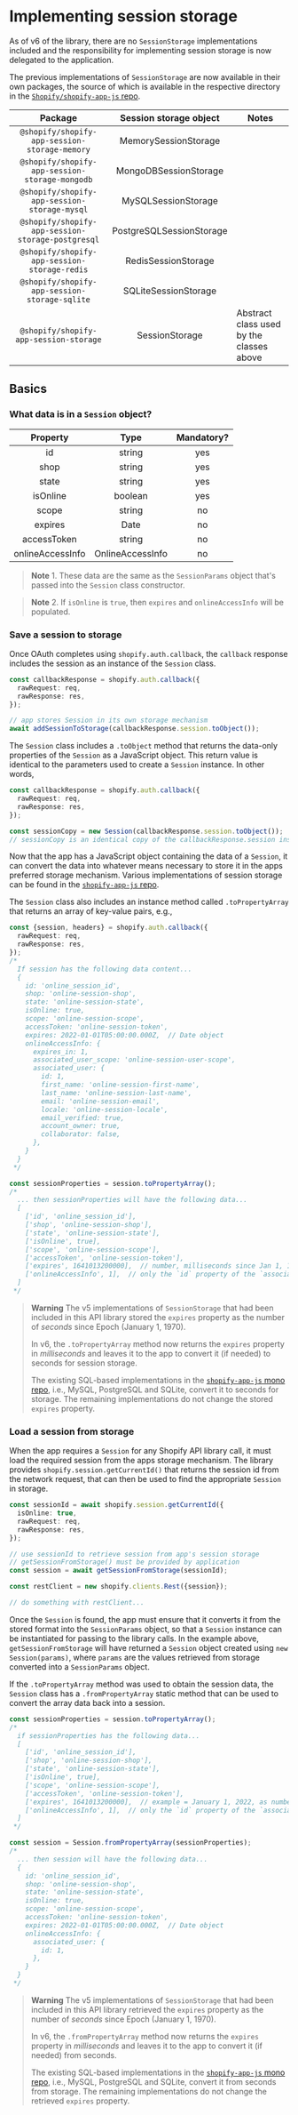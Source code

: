 # Implementing session storage

As of v6 of the library, there are no `SessionStorage` implementations included and the responsibility for implementing session storage is now delegated to the application.

The previous implementations of `SessionStorage` are now available in their own packages, the source of which is available in the respective directory in the [`Shopify/shopify-app-js` repo](https://github.com/Shopify/shopify-app-js/tree/main/packages).

|                      Package                      |  Session storage object  | Notes                                    |
| :-----------------------------------------------: | :----------------------: | ---------------------------------------- |
|   `@shopify/shopify-app-session-storage-memory`   |   MemorySessionStorage   |                                          |
|  `@shopify/shopify-app-session-storage-mongodb`   |  MongoDBSessionStorage   |                                          |
|   `@shopify/shopify-app-session-storage-mysql`    |   MySQLSessionStorage    |                                          |
| `@shopify/shopify-app-session-storage-postgresql` | PostgreSQLSessionStorage |                                          |
|   `@shopify/shopify-app-session-storage-redis`    |   RedisSessionStorage    |                                          |
|   `@shopify/shopify-app-session-storage-sqlite`   |   SQLiteSessionStorage   |                                          |
|      `@shopify/shopify-app-session-storage`       |      SessionStorage      | Abstract class used by the classes above |

## Basics

### What data is in a `Session` object?

|     Property     |       Type       | Mandatory? |
| :--------------: | :--------------: | :--------: |
|        id        |      string      |    yes     |
|       shop       |      string      |    yes     |
|      state       |      string      |    yes     |
|     isOnline     |     boolean      |    yes     |
|      scope       |      string      |     no     |
|     expires      |       Date       |     no     |
|   accessToken    |      string      |     no     |
| onlineAccessInfo | OnlineAccessInfo |     no     |

> **Note** 1. These data are the same as the `SessionParams` object that's passed into the `Session` class constructor.

> **Note** 2. If `isOnline` is `true`, then `expires` and `onlineAccessInfo` will be populated.

### Save a session to storage

Once OAuth completes using `shopify.auth.callback`, the `callback` response includes the session as an instance of the `Session` class.

```ts
const callbackResponse = shopify.auth.callback({
  rawRequest: req,
  rawResponse: res,
});

// app stores Session in its own storage mechanism
await addSessionToStorage(callbackResponse.session.toObject());
```

The `Session` class includes a `.toObject` method that returns the data-only properties of the `Session` as a JavaScript object. This return value is identical to the parameters used to create a `Session` instance. In other words,

```ts
const callbackResponse = shopify.auth.callback({
  rawRequest: req,
  rawResponse: res,
});

const sessionCopy = new Session(callbackResponse.session.toObject());
// sessionCopy is an identical copy of the callbackResponse.session instance
```

Now that the app has a JavaScript object containing the data of a `Session`, it can convert the data into whatever means necessary to store it in the apps preferred storage mechanism. Various implementations of session storage can be found in the [`shopify-app-js` repo](https://github.com/Shopify/shopify-app-js/tree/main/packages).

The `Session` class also includes an instance method called `.toPropertyArray` that returns an array of key-value pairs, e.g.,

```ts
const {session, headers} = shopify.auth.callback({
  rawRequest: req,
  rawResponse: res,
});
/*
  If session has the following data content...
  {
    id: 'online_session_id',
    shop: 'online-session-shop',
    state: 'online-session-state',
    isOnline: true,
    scope: 'online-session-scope',
    accessToken: 'online-session-token',
    expires: 2022-01-01T05:00:00.000Z,  // Date object
    onlineAccessInfo: {
      expires_in: 1,
      associated_user_scope: 'online-session-user-scope',
      associated_user: {
        id: 1,
        first_name: 'online-session-first-name',
        last_name: 'online-session-last-name',
        email: 'online-session-email',
        locale: 'online-session-locale',
        email_verified: true,
        account_owner: true,
        collaborator: false,
      },
    }
  }
 */

const sessionProperties = session.toPropertyArray();
/*
  ... then sessionProperties will have the following data...
  [
    ['id', 'online_session_id'],
    ['shop', 'online-session-shop'],
    ['state', 'online-session-state'],
    ['isOnline', true],
    ['scope', 'online-session-scope'],
    ['accessToken', 'online-session-token'],
    ['expires', 1641013200000],  // number, milliseconds since Jan 1, 1970
    ['onlineAccessInfo', 1],  // only the `id` property of the `associated_user` property is stored
  ]
 */
```

> **Warning** The v5 implementations of `SessionStorage` that had been included in this API library stored the `expires` property as the number of _seconds_ since Epoch (January 1, 1970).
>
> In v6, the `.toPropertyArray` method now returns the `expires` property in _milliseconds_ and leaves it to the app to convert it (if needed) to seconds for session storage.
>
> The existing SQL-based implementations in the [`shopify-app-js` mono repo](https://github.com/Shopify/shopify-app-js/tree/main/packages), i.e., MySQL, PostgreSQL and SQLite, convert it to seconds for storage. The remaining implementations do not change the stored `expires` property.

### Load a session from storage

When the app requires a `Session` for any Shopify API library call, it must load the required session from the apps storage mechanism. The library provides `shopify.session.getCurrentId()` that returns the session id from the network request, that can then be used to find the appropriate `Session` in storage.

```ts
const sessionId = await shopify.session.getCurrentId({
  isOnline: true,
  rawRequest: req,
  rawResponse: res,
});

// use sessionId to retrieve session from app's session storage
// getSessionFromStorage() must be provided by application
const session = await getSessionFromStorage(sessionId);

const restClient = new shopify.clients.Rest({session});

// do something with restClient...
```

Once the `Session` is found, the app must ensure that it converts it from the stored format into the `SessionParams` object, so that a `Session` instance can be instantiated for passing to the library calls. In the example above, `getSessionFromStorage` will have returned a `Session` object created using `new Session(params)`, where `params` are the values retrieved from storage converted into a `SessionParams` object.

If the `.toPropertyArray` method was used to obtain the session data, the `Session` class has a `.fromPropertyArray` static method that can be used to convert the array data back into a session.

```ts
const sessionProperties = session.toPropertyArray();
/*
  if sessionProperties has the following data...
  [
    ['id', 'online_session_id'],
    ['shop', 'online-session-shop'],
    ['state', 'online-session-state'],
    ['isOnline', true],
    ['scope', 'online-session-scope'],
    ['accessToken', 'online-session-token'],
    ['expires', 1641013200000],  // example = January 1, 2022, as number of milliseconds since Jan 1, 1970
    ['onlineAccessInfo', 1],  // only the `id` property of the `associated_user` property is stored
  ]
 */

const session = Session.fromPropertyArray(sessionProperties);
/*
  ... then session will have the following data...
  {
    id: 'online_session_id',
    shop: 'online-session-shop',
    state: 'online-session-state',
    isOnline: true,
    scope: 'online-session-scope',
    accessToken: 'online-session-token',
    expires: 2022-01-01T05:00:00.000Z,  // Date object
    onlineAccessInfo: {
      associated_user: {
        id: 1,
      },
    }
  }
 */
```

> **Warning** The v5 implementations of `SessionStorage` that had been included in this API library retrieved the `expires` property as the number of _seconds_ since Epoch (January 1, 1970).
>
> In v6, the `.fromPropertyArray` method now returns the `expires` property in _milliseconds_ and leaves it to the app to convert it (if needed) from seconds.
>
> The existing SQL-based implementations in the [`shopify-app-js` mono repo](https://github.com/Shopify/shopify-app-js/tree/main/packages), i.e., MySQL, PostgreSQL and SQLite, convert it from seconds from storage. The remaining implementations do not change the retrieved `expires` property.
